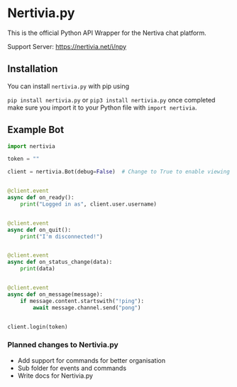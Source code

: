 # Nertivia.py

This is the official Python API Wrapper for the Nertiva chat platform.

Support Server: https://nertivia.net/i/npy

## Installation
You can install `nertivia.py` with pip using

`pip install nertivia.py` or `pip3 install nertivia.py` once completed make sure you import it to your Python file with `import nertivia`.

## Example Bot

```py
import nertivia

token = ""

client = nertivia.Bot(debug=False)  # Change to True to enable viewing of events, information


@client.event
async def on_ready():
    print("Logged in as", client.user.username)


@client.event
async def on_quit():
    print("I'm disconnected!")


@client.event
async def on_status_change(data):
    print(data)


@client.event
async def on_message(message):
    if message.content.startswith("!ping"):
        await message.channel.send("pong")


client.login(token)
```

### Planned changes to Nertivia.py

- Add support for commands for better organisation
- Sub folder for events and commands
- Write docs for Nertivia.py 


